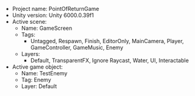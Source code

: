 <!-- UNITY CODE ASSIST INSTRUCTIONS START -->
- Project name: PointOfReturnGame
- Unity version: Unity 6000.0.39f1
- Active scene:
  - Name: GameScreen
  - Tags:
    - Untagged, Respawn, Finish, EditorOnly, MainCamera, Player, GameController, GameMusic, Enemy
  - Layers:
    - Default, TransparentFX, Ignore Raycast, Water, UI, Interactable
- Active game object:
  - Name: TestEnemy
  - Tag: Enemy
  - Layer: Default
<!-- UNITY CODE ASSIST INSTRUCTIONS END -->